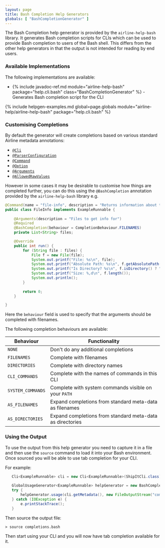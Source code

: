 ```yaml
---
layout: page
title: Bash Completion Help Generators
globals: [ "BashCompletionGenerator" ]
---
```


The Bash Completion help generator is provided by the `airline-help-bash` library.  It generates Bash completion scripts for CLIs which can be used to provide Bash completion to users of the Bash shell.  This differs from the other help generators in that the output is not intended for reading by end users.

### Available Implementations

The following implementations are available:

- {% include javadoc-ref.md module="airline-help-bash" package="help.cli.bash" class="BashCompletionGenerator" %} - Generates Bash completion script for the CLI

{% include helpgen-examples.md global=page.globals module="airline-help/airline-help-bash" package="help.cli.bash" %}

### Customising Completions

By default the generator will create completions based on various standard Airline metadata annotations:

 - [`@Cli`](../annotations/cli.html)
 - [`@ParserConfiguration`](../annotations/parser.html)
 - [`@Command`](../annotations/command.html)
 - [`@Option`](../annotations/option.html) 
 - [`@Arguments`](../annotations/arguments.html)
 - [`@AllowedRawValues`](../annotations/allowed-raw-values.html)

However in some cases it may be desirable to customise how things are completed further, you can do this using the `@BashCompletion` annotation provided by the `airline-help-bash` library e.g.

```java
@Command(name = "file-info", description = "Returns information about the given files")
public class FileInfo implements ExampleRunnable {
    
    @Arguments(description = "Files to get info for")
    @Required
    @BashCompletion(behaviour = CompletionBehaviour.FILENAMES)
    private List<String> files;

    @Override
    public int run() {
        for (String file : files) {
            File f = new File(file);
            System.out.printf("File: %s\n", file);
            System.out.printf("Absolute Path: %s\n", f.getAbsolutePath());
            System.out.printf("Is Directory? %s\n", f.isDirectory() ? "Yes" : "No");
            System.out.printf("Size: %,d\n", f.length());
            System.out.println();
        }
        
        return 0;
    }

}
```

Here the `behaviour` field is used to specify that the arguments should be completed with filenames.

The following completion behaviours are available:

| Behaviour | Functionality |
| ------------- | ----------------- |
| `NONE` | Don't do any additional completions |
| `FILENAMES` | Complete with filenames |
| `DIRECTORIES` | Complete with directory names |
| `CLI_COMMANDS` | Complete with the names of commands in this CLI |
| `SYSTEM_COMMANDS` | Complete with system commands visible on your `PATH` |
| `AS_FILENAMES` | Expand completions from standard meta-data as filenames |
| `AS_DIRECTORIES` | Expand completions from standard meta-data as directories |

### Using the Output

To use the output from this help generator you need to capture it in a file and then use the `source` command to load it into your Bash environment.  Once sourced you will be able to use tab completion for your CLI.

For example:

```java
   Cli<ExampleRunnable> cli = new Cli<ExampleRunnable>(ShipItCli.class);
        
   GlobalUsageGenerator<ExampleRunnable> helpGenerator = new BashCompletionGenerator<>();
   try {
       helpGenerator.usage(cli.getMetadata(), new FileOutputStream("completions.bash"));
   } catch (IOException e) {
       e.printStackTrace();
   }
```

Then source the output file:

```
> source completions.bash
```
Then start using your CLI and you will now have tab completion available for it.